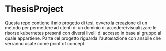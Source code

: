 # ThesisProject
Questa repo contiene il mio progetto di tesi, ovvero la creazione di un metodo per permettere ad utenti di un dominio di accedere/visualizzare le risorse kubernetes presenti con diversi livelli di accesso in base al gruppo al quale appartiene. Parte del progetto riguarda l'automazione con ansbile che verranno usate come proof of concept
